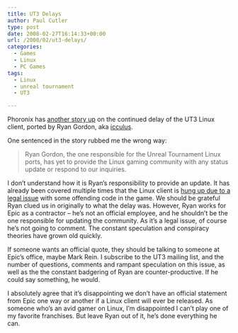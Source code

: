 ```yaml
---
title: UT3 Delays
author: Paul Cutler
type: post
date: 2008-02-27T16:14:33+00:00
url: /2008/02/ut3-delays/
categories:
  - Games
  - Linux
  - PC Games
tags:
  - Linux
  - unreal tournament
  - UT3

---
```

Phoronix has [another story up][1] on the continued delay of the UT3 Linux client, ported by Ryan Gordon, aka [icculus][2].

One sentenced in the story rubbed me the wrong way:

> Ryan Gordon, the one responsible for the Unreal Tournament Linux ports, has yet to provide the Linux gaming community with any status update or respond to our inquiries.

I don&#8217;t understand how it is Ryan&#8217;s responsibility to provide an update. It has already been covered multiple times that the Linux client is [hung up due to a legal issue][3] with some offending code in the game. We should be grateful Ryan clued us in originally to what the delay was. However, Ryan works for Epic as a contractor &#8211; he&#8217;s not an official employee, and he shouldn&#8217;t be the one responsible for updating the community. As it&#8217;s a legal issue, of course he&#8217;s not going to comment. The constant speculation and conspiracy theories have grown old quickly.

If someone wants an official quote, they should be talking to someone at Epic&#8217;s office, maybe Mark Rein. I subscribe to the UT3 mailing list, and the number of questions, comments and rampant speculation on this issue, as well as the the constant badgering of Ryan are counter-productive. If he could say something, he would.

I absolutely agree that it&#8217;s disappointing we don&#8217;t have an official statement from Epic one way or another if a Linux client will ever be released. As someone who&#8217;s an avid gamer on Linux, I&#8217;m disappointed I can&#8217;t play one of my favorite franchises. But leave Ryan out of it, he&#8217;s done everything he can.

 [1]: http://www.phoronix.com/scan.php?page=news_item&px=NjM2Mg
 [2]: http://www.icculus.org
 [3]: http://planetunreal.gamespy.com/fullstory.php?id=145570